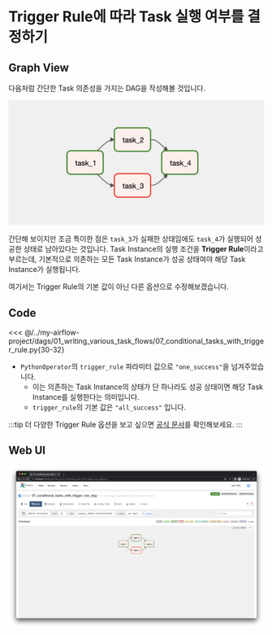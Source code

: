 # Trigger Rule에 따라 Task 실행 여부를 결정하기

## Graph View

다음처럼 간단한 Task 의존성을 가지는 DAG을 작성해볼 것입니다.

![image-20220123003032553](./image-20220123003032553.png)

간단해 보이지만 조금 특이한 점은 `task_3`가 실패한 상태임에도 `task_4`가 실행되어 성공한 상태로 남아있다는 것입니다.
Task Instance의 실행 조건을 **Trigger Rule**이라고 부르는데, 기본적으로 의존하는 모든 Task Instance가 성공 상태여야 해당 Task Instance가 실행됩니다.

여기서는 Trigger Rule의 기본 값이 아닌 다른 옵션으로 수정해보겠습니다.

## Code

<<< @/../my-airflow-project/dags/01_writing_various_task_flows/07_conditional_tasks_with_trigger_rule.py{30-32}

- `PythonOperator`의 `trigger_rule` 파라미터 값으로 `"one_success"`을 넘겨주었습니다.
  - 이는 의존하는 Task Instance의 상태가 단 하나라도 성공 상태이면 해당 Task Instance를 실행한다는 의미입니다.
  - `trigger_rule`의 기본 값은 `"all_success"` 입니다.

:::tip
더 다양한 Trigger Rule 옵션을 보고 싶으면 [공식 문서](https://airflow.apache.org/docs/apache-airflow/stable/concepts/dags.html?highlight=trigger%20rule#trigger-rules)를 확인해보세요.
:::

## Web UI

![image-20220123003131411](./image-20220123003131411.png)
